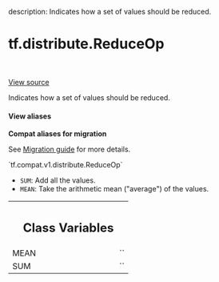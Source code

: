 description: Indicates how a set of values should be reduced.

<div itemscope itemtype="http://developers.google.com/ReferenceObject">
<meta itemprop="name" content="tf.distribute.ReduceOp" />
<meta itemprop="path" content="Stable" />
<meta itemprop="property" content="MEAN"/>
<meta itemprop="property" content="SUM"/>
</div>

# tf.distribute.ReduceOp

<!-- Insert buttons and diff -->

<table class="tfo-notebook-buttons tfo-api nocontent" align="left">

</table>

<a target="_blank" href="/code/stable/tensorflow/python/distribute/reduce_util.py">View source</a>



Indicates how a set of values should be reduced.

<section class="expandable">
  <h4 class="showalways">View aliases</h4>
  <p>
<b>Compat aliases for migration</b>
<p>See
<a href="https://www.tensorflow.org/guide/migrate">Migration guide</a> for
more details.</p>
<p>`tf.compat.v1.distribute.ReduceOp`</p>
</p>
</section>

<!-- Placeholder for "Used in" -->

* `SUM`: Add all the values.
* `MEAN`: Take the arithmetic mean ("average") of the values.



<!-- Tabular view -->
 <table class="responsive fixed orange">
<colgroup><col width="214px"><col></colgroup>
<tr><th colspan="2"><h2 class="add-link">Class Variables</h2></th></tr>

<tr>
<td>
MEAN<a id="MEAN"></a>
</td>
<td>
`<ReduceOp.MEAN: 'MEAN'>`
</td>
</tr><tr>
<td>
SUM<a id="SUM"></a>
</td>
<td>
`<ReduceOp.SUM: 'SUM'>`
</td>
</tr>
</table>

